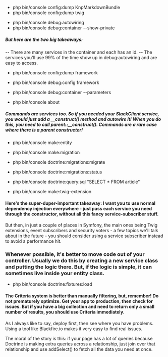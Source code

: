 * php bin/console config:dump KnpMarkdownBundle
* php bin/console config:dump twig

+ php bin/console debug:autowiring
+ php bin/console debug:container --show-private

##### But here are the two big takeaways:

-- There are many services in the container and each has an id.
-- The services you'll use 99% of the time show up in debug:autowiring and are easy to access.

+ php bin/console config:dump framework
+ php bin/console debug:config framework
+ php bin/console debug:container --parameters

+ php bin/console about

##### Commands are services too. So if you needed your SlackClient service, you would just add a __construct() method and autowire it! When you do this, you need to call parent::__construct(). Commands are a rare case where there is a parent constructor!

+ php bin/console make:entity
+ php bin/console make:migration
+ php bin/console doctrine:migrations:migrate
+ php bin/console doctrine:migrations:status

+ php bin/console doctrine:query:sql "SELECT * FROM article"
+ php bin/console make:twig-extension

#### Here's the super-duper-important takeaway: I want you to use normal dependency injection everywhere - just pass each service you need through the constructor, without all this fancy service-subscriber stuff.

But then, in just a couple of places in Symfony, the main ones being Twig extensions, event subscribers and security voters - a few topics we'll talk about in the future - you should consider using a service subscriber instead to avoid a performance hit.

### Whenever possible, it's better to move code out of your controller. Usually we do this by creating a new service class and putting the logic there. But, if the logic is simple, it can sometimes live inside your entity class.

+ php bin/console doctrine:fixtures:load

#### The Criteria system is better than manually filtering, but, remember! Do not prematurely optimize. Get your app to production, then check for issues. But if you have a big collection and need to return only a small number of results, you should use Criteria immediately.

 As I always like to say, deploy first, then see where you have problems. Using a tool like Blackfire.io makes it very easy to find real issues.

 The moral of the story is this: if your page has a lot of queries because Doctrine is making extra queries across a relationship, just join over that relationship and use addSelect() to fetch all the data you need at once.
 